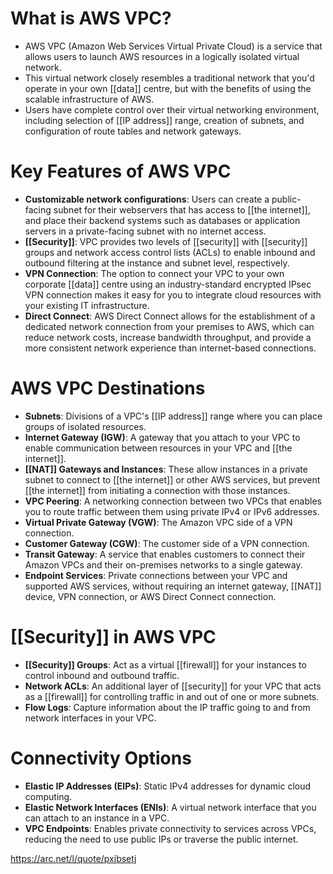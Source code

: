 # What is AWS VPC?

- AWS VPC (Amazon Web Services Virtual Private Cloud) is a service that allows users to launch AWS resources in a logically isolated virtual network.
- This virtual network closely resembles a traditional network that you'd operate in your own [[data]] centre, but with the benefits of using the scalable infrastructure of AWS.
- Users have complete control over their virtual networking environment, including selection of [[IP address]] range, creation of subnets, and configuration of route tables and network gateways.

# Key Features of AWS VPC

- **Customizable network configurations**: Users can create a public-facing subnet for their webservers that has access to [[the internet]], and place their backend systems such as databases or application servers in a private-facing subnet with no internet access.
- **[[Security]]**: VPC provides two levels of [[security]] with [[security]] groups and network access control lists (ACLs) to enable inbound and outbound filtering at the instance and subnet level, respectively.
- **VPN Connection**: The option to connect your VPC to your own corporate [[data]] centre using an industry-standard encrypted IPsec VPN connection makes it easy for you to integrate cloud resources with your existing IT infrastructure.
- **Direct Connect**: AWS Direct Connect allows for the establishment of a dedicated network connection from your premises to AWS, which can reduce network costs, increase bandwidth throughput, and provide a more consistent network experience than internet-based connections.

# AWS VPC Destinations

- **Subnets**: Divisions of a VPC's [[IP address]] range where you can place groups of isolated resources.
- **Internet Gateway (IGW)**: A gateway that you attach to your VPC to enable communication between resources in your VPC and [[the internet]].
- **[[NAT]] Gateways and Instances**: These allow instances in a private subnet to connect to [[the internet]] or other AWS services, but prevent [[the internet]] from initiating a connection with those instances.
- **VPC Peering**: A networking connection between two VPCs that enables you to route traffic between them using private IPv4 or IPv6 addresses.
- **Virtual Private Gateway (VGW)**: The Amazon VPC side of a VPN connection.
- **Customer Gateway (CGW)**: The customer side of a VPN connection.
- **Transit Gateway**: A service that enables customers to connect their Amazon VPCs and their on-premises networks to a single gateway.
- **Endpoint Services**: Private connections between your VPC and supported AWS services, without requiring an internet gateway, [[NAT]] device, VPN connection, or AWS Direct Connect connection.

# [[Security]] in AWS VPC

- **[[Security]] Groups**: Act as a virtual [[firewall]] for your instances to control inbound and outbound traffic.
- **Network ACLs**: An additional layer of [[security]] for your VPC that acts as a [[firewall]] for controlling traffic in and out of one or more subnets.
- **Flow Logs**: Capture information about the IP traffic going to and from network interfaces in your VPC.

# Connectivity Options

- **Elastic IP Addresses (EIPs)**: Static IPv4 addresses for dynamic cloud computing.
- **Elastic Network Interfaces (ENIs)**: A virtual network interface that you can attach to an instance in a VPC.
- **VPC Endpoints**: Enables private connectivity to services across VPCs, reducing the need to use public IPs or traverse the public internet.

https://arc.net/l/quote/pxjbsetj